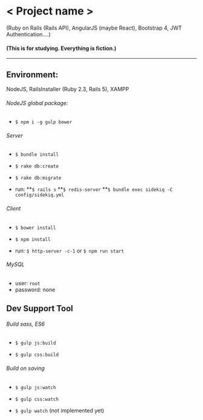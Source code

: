 # __< Project name >__

(Ruby on Rails (Rails API), AngularJS (maybe React), Bootstrap 4, JWT Authentication....)

#### (This  is for studying. Everything is fiction.)

---

## Environment:

NodeJS, RailsInstaller (Ruby 2.3, Rails 5), XAMPP

###### NodeJS global package:
* `$ npm i -g gulp bower`

###### Server
* `$ bundle install`

* `$ rake db:create`

* `$ rake db:migrate`

* run:
**`$ rails s`
**`$ redis-server`
**`$ bundle exec sidekiq -C config/sidekiq.yml`

###### Client
* `$ bower install`

* `$ npm install`

* run: `$ http-server -c-1` or `$ npm run start`

###### MySQL
* user: `root`
* password: none

## Dev Support Tool
###### Build sass, ES6
* `$ gulp js:build`

* `$ gulp css:build`

###### Build on saving
* `$ gulp js:watch`

* `$ gulp css:watch`
* `$ gulp watch` (not implemented yet)
